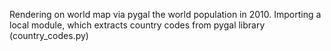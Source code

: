 Rendering on world map via pygal the world population in 2010. Importing a local module, which extracts country codes from pygal library (country_codes.py)
